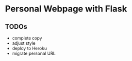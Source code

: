 # Personal Webpage with Flask

## TODOs
- complete copy
- adjust style
- deploy to Heroku
- migrate personal URL